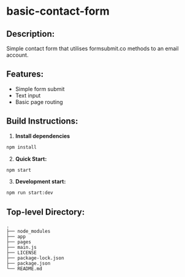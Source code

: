 # basic-contact-form

## Description:

Simple contact form that utilises formsubmit.co methods to an email account.

## Features:

- Simple form submit
- Text input
- Basic page routing

## Build Instructions:

1. **Install dependencies**
```sh
npm install
```

2. **Quick Start:**
```sh
npm start
```

3. **Development start:**
```sh
npm run start:dev
```

## Top-level Directory:

    .
    ├── node_modules
    ├── app
    ├── pages
    ├── main.js
    ├── LICENSE
    ├── package-lock.json
    ├── package.json
    └── README.md